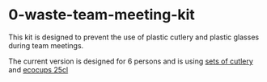 # 0-waste-team-meeting-kit
This kit is designed to prevent the use of plastic cutlery and plastic glasses during team meetings.

The current version is designed for 6 persons and is using [sets of cutlery](https://www.decathlon.fr/set-3-couverts-plastique-bleu-id_8386030.html)
and [ecocups 25cl](http://www.ecocup.fr/fr/vente-de-gobelets/eco-30-25-30cl-5/)
